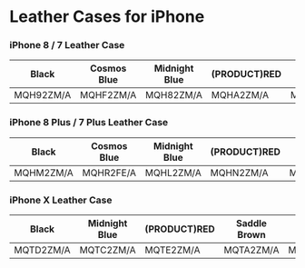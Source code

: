 # Leather Cases for iPhone

### iPhone 8 / 7 Leather Case

| Black | Cosmos Blue | Midnight Blue | (PRODUCT)RED | Saddle Brown | Taupe |
|-----|-----|-----|-----|-----|-----|
| MQH92ZM/A | MQHF2ZM/A | MQH82ZM/A | MQHA2ZM/A | MQH72ZM/A | MQH62ZM/A |

### iPhone 8 Plus / 7 Plus Leather Case

| Black | Cosmos Blue | Midnight Blue | (PRODUCT)RED | Saddle Brown | Taupe |
|-----|-----|-----|-----|-----|-----|
| MQHM2ZM/A | MQHR2FE/A | MQHL2ZM/A | MQHN2ZM/A | MQHK2ZM/A | MQHJ2ZM/A |

### iPhone X Leather Case

| Black | Midnight Blue | (PRODUCT)RED | Saddle Brown | Taupe |
|-----|-----|-----|-----|-----|
| MQTD2ZM/A | MQTC2ZM/A | MQTE2ZM/A | MQTA2ZM/A | MQT92ZM/A |

